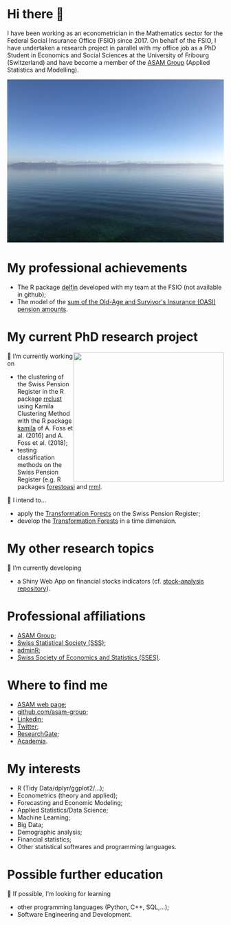 # Hi there 👋
I have been working as an econometrician in the Mathematics sector for the Federal Social Insurance Office (FSIO) since 2017. 
On behalf of the FSIO, I have undertaken a research project in parallel with my office job as a PhD Student in Economics and Social Sciences at the University of Fribourg (Switzerland) and have become a member of the [ASAM Group](www.unifr.ch/inf/asam/en/) (Applied Statistics and Modelling).

![alt text here](blog_hugo_apero.jpeg)

<!--
**Layalchristine24/Layalchristine24** is a ✨ _special_ ✨ repository because its `README.md` (this file) appears on your GitHub profile.

Here are some ideas to get you started:

- 🔭 I’m currently working on ...
- 🌱 I’m currently learning ...
- 👯 I’m looking to collaborate on ...
- 🤔 I’m looking for help with ...
- 💬 Ask me about ...
- 📫 How to reach me: ...
- 😄 Pronouns: ...
- ⚡ Fun fact: ...
-->

# My professional achievements
- The R package [delfin](https://github.com/swiss-adminR/201909_slides/blob/master/2019_09_19_plc_presentation_delfin.pdf) developed with my team at the FSIO (not available in github);
- The model of the [sum of the Old-Age and Survivor's Insurance (OASI) pension amounts](https://www.bsv.admin.ch/dam/bsv/fr/dokumente/ahv/finanzperspektiven/validierung-modellansatz-ahv.pdf.download.pdf/2018_07_09_definitif_ld_rapport_ofas.pdf).

# My current PhD research project

<img align="right" width="350" height="300" src=sidebar_listing.jpg>

🔭 I’m currently working on
<!--
- a research project which aims to estimate the Swiss old-age and survivor's insurance (OASI) first pension amounts as a PhD Student at the University of Fribourg (Switzerland);-->
- the clustering of the Swiss Pension Register in the R package [rrclust](https://github.com/asam-group/rrclust) using Kamila Clustering Method with the R package [kamila](https://github.com/ahfoss/kamila) of A. Foss et al. (2016) and A. Foss et al. (2018);
- testing classification methods on the Swiss Pension Register (e.g. R packages [forestoasi](https://github.com/Layalchristine24/forestoasi) and [rrml](https://github.com/asam-group/rrml).

🤔 I intend to...

- apply the [Transformation Forests](https://github.com/cran/trtf) on the Swiss Pension Register;
- develop the [Transformation Forests](https://github.com/cran/trtf) in a time dimension.

# My other research topics
🔭 I’m currently developing
- a Shiny Web App on financial stocks indicators (cf. [stock-analysis repository](https://github.com/Layalchristine24/stock-analysis)).

# Professional affiliations
- [ASAM Group](www.unifr.ch/inf/asam/en/);
- [Swiss Statistical Society (SSS)](www.stat.ch/en/);
- [adminR](www.meetup.com/fr-FR/adminR/);
- [Swiss Society of Economics and Statistics (SSES)](www.sgvs.ch/news).


# Where to find me
- [ASAM web page](https://www.unifr.ch/inf/asam/en/layal-lettry);
- [github.com/asam-group](github.com/asam-group);
- [Linkedin](www.linkedin.com/in/layal-christine-lettry-529b4471/);
- [Twitter](twitter.com/LettryL);
- [ResearchGate](www.researchgate.net/profile/Layal-Lettry);
- [Academia](unifr.academia.edu/LayalChristineLettry).



# My interests

- R (Tidy Data/dplyr/ggplot2/...);
- Econometrics (theory and applied);
- Forecasting and Economic Modeling;
- Applied Statistics/Data Science;
- Machine Learning;
- Big Data;
- Demographic analysis;
- Financial statistics;
- Other statistical softwares and programming languages.


# Possible further education
🤔 If possible, I’m looking for learning

- other programming languages (Python, C++, SQL,...);
- Software Engineering and Development.



